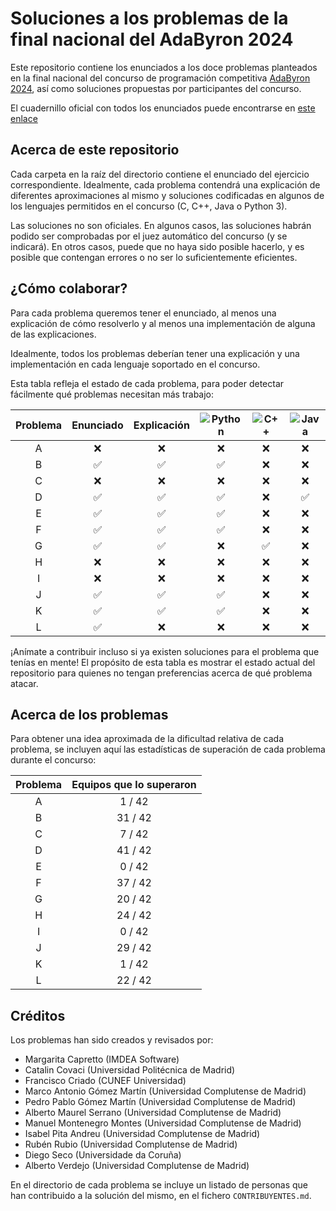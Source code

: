 # Soluciones a los problemas de la final nacional del AdaByron 2024

Este repositorio contiene los enunciados a los doce problemas planteados en la
final nacional del concurso de programación competitiva [AdaByron
2024](https://ada-byron.es/2024/nac/index.php), así como soluciones propuestas
por participantes del concurso.

El cuadernillo oficial con todos los enunciados puede encontrarse en [este
enlace](https://ada-byron.es/documents/ProblemsSets/2024/AdaByron-2024-Nacional.pdf)

## Acerca de este repositorio
Cada carpeta en la raíz del directorio contiene el enunciado del ejercicio
correspondiente. Idealmente, cada problema contendrá una explicación de
diferentes aproximaciones al mismo y soluciones codificadas en algunos de los
lenguajes permitidos en el concurso (C, C++, Java o Python 3).

Las soluciones no son oficiales. En algunos casos, las soluciones habrán podido
ser comprobadas por el juez automático del concurso (y se indicará). En otros
casos, puede que no haya sido posible hacerlo, y es posible que contengan
errores o no ser lo suficientemente eficientes.

## ¿Cómo colaborar?
Para cada problema queremos tener el enunciado, al menos una explicación de
cómo resolverlo y al menos una implementación de alguna de las explicaciones.

Idealmente, todos los problemas deberían tener una explicación y una
implementación en cada lenguaje soportado en el concurso.

Esta tabla refleja el estado de cada problema, para poder detectar fácilmente
qué problemas necesitan más trabajo:

| Problema | Enunciado          | Explicación        | ![Python](https://img.shields.io/badge/python-3670A0?style=for-the-badge&logo=python&logoColor=ffdd54) | ![C++](https://img.shields.io/badge/c++-%2300599C.svg?style=for-the-badge&logo=c%2B%2B&logoColor=white) | ![Java](https://img.shields.io/badge/java-%23ED8B00.svg?style=for-the-badge&logo=openjdk&logoColor=white) |
| :------: | :----------------: | :---------:        | :--------------:   | :--------------:   | :--------------:   |
| A        | :x:                | :x:                | :x:                | :x:                | :x:                |
| B        | :white_check_mark: | :white_check_mark: | :white_check_mark: | :x:                | :x:                |
| C        | :x:                | :x:                | :x:                | :x:                | :x:                |
| D        | :white_check_mark: | :white_check_mark: | :white_check_mark: | :x:                | :white_check_mark: |
| E        | :white_check_mark: | :white_check_mark: | :white_check_mark: | :x:                | :x:                |
| F        | :white_check_mark: | :white_check_mark: | :white_check_mark: | :x:                | :x:                |
| G        | :white_check_mark: | :white_check_mark: | :x:                | :white_check_mark: | :x:                |
| H        | :x:                | :x:                | :x:                | :x:                | :x:                |
| I        | :x:                | :x:                | :x:                | :x:                | :x:                |
| J        | :white_check_mark: | :white_check_mark: | :white_check_mark: | :x:                | :x:                |
| K        | :white_check_mark: | :white_check_mark: | :white_check_mark: | :x:                | :x:                |
| L        | :white_check_mark: | :x:                | :x:                | :x:                | :x:                |

¡Anímate a contribuir incluso si ya existen soluciones para el problema que
tenías en mente! El propósito de esta tabla es mostrar el estado actual del
repositorio para quienes no tengan preferencias acerca de qué problema atacar.

## Acerca de los problemas
Para obtener una idea aproximada de la dificultad relativa de cada problema, se
incluyen aquí las estadísticas de superación de cada problema durante el
concurso:

| Problema | Equipos que lo superaron |
| :------: | :-----------------------:|
| A        |  1 / 42                  |
| B        | 31 / 42                  |
| C        |  7 / 42                  |
| D        | 41 / 42                  |
| E        |  0 / 42                  |
| F        | 37 / 42                  |
| G        | 20 / 42                  |
| H        | 24 / 42                  |
| I        |  0 / 42                  |
| J        | 29 / 42                  |
| K        |  1 / 42                  |
| L        | 22 / 42                  |

## Créditos

Los problemas han sido creados y revisados por:
* Margarita Capretto (IMDEA Software)
* Catalin Covaci (Universidad Politécnica de Madrid)
* Francisco Criado (CUNEF Universidad)
* Marco Antonio Gómez Martín (Universidad Complutense de Madrid)
* Pedro Pablo Gómez Martín (Universidad Complutense de Madrid)
* Alberto Maurel Serrano (Universidad Complutense de Madrid)
* Manuel Montenegro Montes (Universidad Complutense de Madrid)
* Isabel Pita Andreu (Universidad Complutense de Madrid)
* Rubén Rubio (Universidad Complutense de Madrid)
* Diego Seco (Universidade da Coruña)
* Alberto Verdejo (Universidad Complutense de Madrid)

En el directorio de cada problema se incluye un listado de personas que han
contribuido a la solución del mismo, en el fichero `CONTRIBUYENTES.md`.
